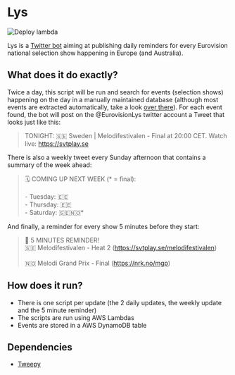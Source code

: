 # Lys

![Deploy lambda](https://github.com/corentindautreme/lys/workflows/Deploy%20lambda/badge.svg)

Lys is a [Twitter bot](https://twitter.com/EurovisionLys) aiming at publishing daily reminders for every Eurovision national selection show happening in Europe (and Australia).

## What does it do exactly?

Twice a day, this script will be run and search for events (selection shows) happening on the day in a manually maintained database (although most events are extracted automatically, take a look [over there](https://github.com/corentindautreme/lys-event-fetcher)). For each event found, the bot will post on the @EurovisionLys twitter account a Tweet that looks just like this:

> TONIGHT: 🇸🇪 Sweden | Melodifestivalen - Final at 20:00 CET. Watch live: https://svtplay.se

There is also a weekly tweet every Sunday afternoon that contains a summary of the week ahead:

> 🗓️ COMING UP NEXT WEEK (* = final):<br><br>
 \- Tuesday: 🇪🇪<br>
 \- Thursday: 🇪🇪<br>
 \- Saturday: 🇸🇪🇳🇴*

And finally, a reminder for every show 5 minutes before they start:

> 🚨 5 MINUTES REMINDER!<br>
🇸🇪 Melodifestivalen - Heat 2 (https://svtplay.se/melodifestivalen)<br><br>
🇳🇴 Melodi Grand Prix - Final (https://nrk.no/mgp)

## How does it run?

* There is one script per update (the 2 daily updates, the weekly update and the 5 minute reminder)
* The scripts are run using AWS Lambdas
* Events are stored in a AWS DynamoDB table

## Dependencies

* [Tweepy](https://github.com/tweepy/tweepy)